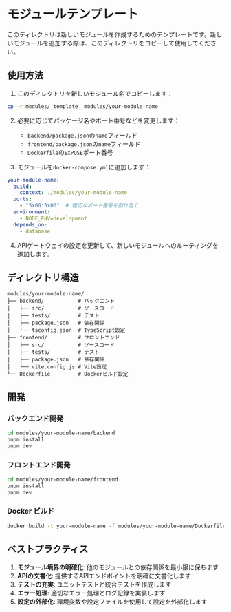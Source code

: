# モジュールテンプレート

このディレクトリは新しいモジュールを作成するためのテンプレートです。新しいモジュールを追加する際は、このディレクトリをコピーして使用してください。

## 使用方法

1. このディレクトリを新しいモジュール名でコピーします：

```bash
cp -r modules/_template_ modules/your-module-name
```

2. 必要に応じてパッケージ名やポート番号などを変更します：
   - `backend/package.json`の`name`フィールド
   - `frontend/package.json`の`name`フィールド
   - `Dockerfile`の`EXPOSE`ポート番号

3. モジュールを`docker-compose.yml`に追加します：

```yaml
your-module-name:
  build:
    context: ./modules/your-module-name
  ports:
    - "5x00:5x00"  # 適切なポート番号を割り当て
  environment:
    - NODE_ENV=development
  depends_on:
    - database
```

4. APIゲートウェイの設定を更新して、新しいモジュールへのルーティングを追加します。

## ディレクトリ構造

```
modules/your-module-name/
├── backend/           # バックエンド
│   ├── src/           # ソースコード
│   ├── tests/         # テスト
│   ├── package.json   # 依存関係
│   └── tsconfig.json  # TypeScript設定
├── frontend/          # フロントエンド
│   ├── src/           # ソースコード
│   ├── tests/         # テスト
│   ├── package.json   # 依存関係
│   └── vite.config.js # Vite設定
└── Dockerfile         # Dockerビルド設定
```

## 開発

### バックエンド開発

```bash
cd modules/your-module-name/backend
pnpm install
pnpm dev
```

### フロントエンド開発

```bash
cd modules/your-module-name/frontend
pnpm install
pnpm dev
```

### Docker ビルド

```bash
docker build -t your-module-name -f modules/your-module-name/Dockerfile modules/your-module-name
```

## ベストプラクティス

1. **モジュール境界の明確化**: 他のモジュールとの依存関係を最小限に保ちます
2. **APIの文書化**: 提供するAPIエンドポイントを明確に文書化します
3. **テストの充実**: ユニットテストと統合テストを作成します
4. **エラー処理**: 適切なエラー処理とログ記録を実装します
5. **設定の外部化**: 環境変数や設定ファイルを使用して設定を外部化します
